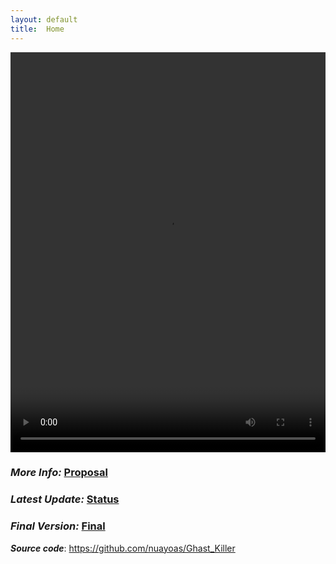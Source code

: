 ```yaml
---
layout: default
title:  Home
---
```

<video margin= auto width="100%" height="640" controls>
  <source src="https://raw.githubusercontent.com/nuayoas/Ghast_Killer/main/temp.mp4" type="video/mp4">
</video>

### ***More Info:***  [Proposal](proposal.html)
  
### ***Latest Update:*** [Status](status.html)
  
### ***Final Version:*** [Final](final.html)

***Source code***: <a herf = "https://github.com/nuayoas/Ghast_Killer">https://github.com/nuayoas/Ghast_Killer </a>



